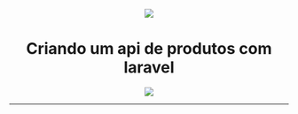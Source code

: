 <p align="center"><img src="https://laravel.com/assets/img/components/logo-laravel.svg"></p>
<h1 align="center">Criando um api de produtos com laravel</h1>
<p align="center"><img src="https://images.vexels.com/media/users/3/128809/isolated/preview/c67aef3d02b7b2eb9cfb953fe776d224-stack-of-cardboard-boxes-by-vexels.png"/></p>
<hr/>

